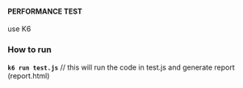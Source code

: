 #### PERFORMANCE TEST
use K6

### How to run

**`k6 run test.js`**	// this will run the code in test.js and generate report (report.html)